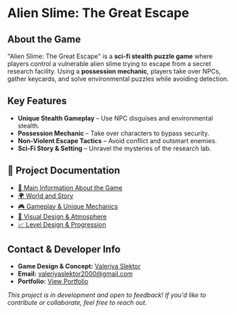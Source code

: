 # Alien Slime: The Great Escape

## About the Game
"Alien Slime: The Great Escape" is a **sci-fi stealth puzzle game** where players control a vulnerable alien slime trying to escape from a secret research facility. Using a **possession mechanic**, players take over NPCs, gather keycards, and solve environmental puzzles while avoiding detection.

## Key Features
- **Unique Stealth Gameplay** – Use NPC disguises and environmental stealth.
- **Possession Mechanic** – Take over characters to bypass security.
- **Non-Violent Escape Tactics** – Avoid conflict and outsmart enemies.
- **Sci-Fi Story & Setting** – Unravel the mysteries of the research lab.

## 📂 Project Documentation
- [📘 Main Information About the Game](docs/01_Game_Info.md)
- [🌍 World and Story](docs/02_World_and_Story.md)
- [🎮 Gameplay & Unique Mechanics](docs/03_Mechanics_and_Gameplay.md)
- [🎨 Visual Design & Atmosphere](docs/04_Visual_Design.md)
- [📈 Level Design & Progression](docs/05_Progression_and_Levels.md)

## Contact & Developer Info

- **Game Design & Concept:** [Valeriya Slektor](#)
- **Email:** [valeriyaslektor2000@gmail.com](mailto:valeriyaslektor2000@gmail.com)
- **Portfolio:** [View Portfolio](https://drive.google.com/drive/u/0/folders/1cq41DIY5xLhYFaG6vVkUI73px7p9S9sL)


*This project is in development and open to feedback! If you'd like to contribute or collaborate, feel free to reach out.*


